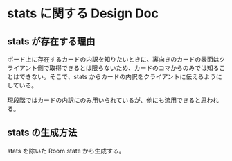# stats に関する Design Doc

## stats が存在する理由

ボード上に存在するカードの内訳を知りたいときに、裏向きのカードの表面はクライアント側で取得できるとは限らないため、カードのコマからのみでは知ることはできない。そこで、stats からカードの内訳をクライアントに伝えるようにしている。

現段階ではカードの内訳にのみ用いられているが、他にも流用できると思われる。

## stats の生成方法

stats を除いた Room state から生成する。
